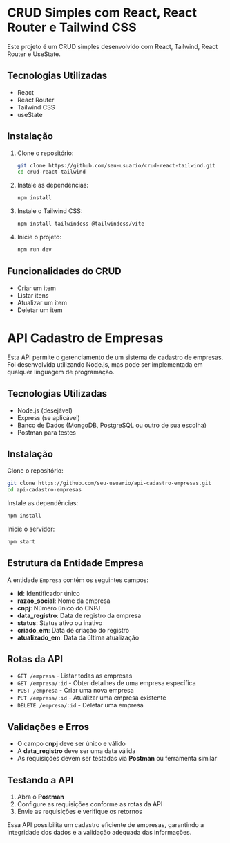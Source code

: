 # CRUD Simples com React, React Router e Tailwind CSS

Este projeto é um CRUD simples desenvolvido com React, Tailwind, React Router e UseState.

## Tecnologias Utilizadas

- React
- React Router
- Tailwind CSS
- useState

## Instalação

1. Clone o repositório:

   ```bash
   git clone https://github.com/seu-usuario/crud-react-tailwind.git
   cd crud-react-tailwind
   ```

2. Instale as dependências:

   ```bash
   npm install
   ```

3. Instale o Tailwind CSS:
   ```bash
   npm install tailwindcss @tailwindcss/vite
   ```
4. Inicie o projeto:
   ```bash
   npm run dev
   ```

## Funcionalidades do CRUD

- Criar um item
- Listar itens
- Atualizar um item
- Deletar um item

# API Cadastro de Empresas

Esta API permite o gerenciamento de um sistema de cadastro de empresas. Foi desenvolvida utilizando Node.js, mas pode ser implementada em qualquer linguagem de programação.

## Tecnologias Utilizadas

- Node.js (desejável)
- Express (se aplicável)
- Banco de Dados (MongoDB, PostgreSQL ou outro de sua escolha)
- Postman para testes

## Instalação

Clone o repositório:

```bash
git clone https://github.com/seu-usuario/api-cadastro-empresas.git
cd api-cadastro-empresas
```

Instale as dependências:

```bash
npm install
```

Inicie o servidor:

```bash
npm start
```

## Estrutura da Entidade Empresa

A entidade `Empresa` contém os seguintes campos:

- **id**: Identificador único
- **razao_social**: Nome da empresa
- **cnpj**: Número único do CNPJ
- **data_registro**: Data de registro da empresa
- **status**: Status ativo ou inativo
- **criado_em**: Data de criação do registro
- **atualizado_em**: Data da última atualização

## Rotas da API

- `GET /empresa` - Listar todas as empresas
- `GET /empresa/:id` - Obter detalhes de uma empresa específica
- `POST /empresa` - Criar uma nova empresa
- `PUT /empresa/:id` - Atualizar uma empresa existente
- `DELETE /empresa/:id` - Deletar uma empresa

## Validações e Erros

- O campo **cnpj** deve ser único e válido
- A **data_registro** deve ser uma data válida
- As requisições devem ser testadas via **Postman** ou ferramenta similar

## Testando a API

1. Abra o **Postman**
2. Configure as requisições conforme as rotas da API
3. Envie as requisições e verifique os retornos

Essa API possibilita um cadastro eficiente de empresas, garantindo a integridade dos dados e a validação adequada das informações.
